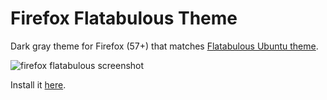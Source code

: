 # Firefox Flatabulous Theme
Dark gray theme for Firefox (57+) that matches [Flatabulous Ubuntu theme](https://github.com/anmoljagetia/Flatabulous).

![firefox flatabulous screenshot](https://user-images.githubusercontent.com/790717/34314859-58e28f6c-e789-11e7-8515-580d05e5d25a.png)

Install it [here](https://addons.mozilla.org/en-US/firefox/addon/flatabulous-theme/).
